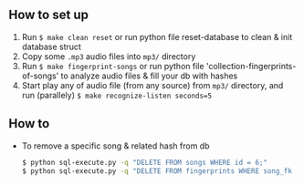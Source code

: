 ## How to set up 

1. Run `$ make clean reset` or run python file reset-database to clean & init database struct
1. Copy some `.mp3` audio files into `mp3/` directory
1. Run `$ make fingerprint-songs`  or run python file 'collection-fingerprints-of-songs' to analyze audio files & fill your db with hashes
1. Start play any of audio file (from any source) from `mp3/` directory, and run (parallely) `$ make recognize-listen seconds=5`


## How to
- To remove a specific song & related hash from db

  ```bash
  $ python sql-execute.py -q "DELETE FROM songs WHERE id = 6;"
  $ python sql-execute.py -q "DELETE FROM fingerprints WHERE song_fk = 6;"
  ```																		
